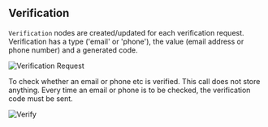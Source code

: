 ## Verification
`Verification` nodes are created/updated for each verification request. Verification has a type ('email' or 'phone'),
the value (email address or phone number) and a generated code.

![Verification Request](flow_request.puml)

To check whether an email or phone etc is verified.
This call does not store anything. Every time an email or phone is to be checked, the verification code must be sent.

![Verify](flow_verify.puml)